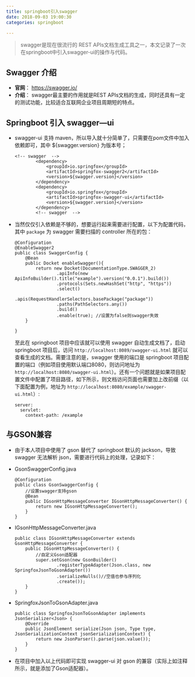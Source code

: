 ```yaml
---
title: springboot引入swagger
date: 2018-09-03 19:00:30
categories: springboot

---
```


> swagger是现在很流行的 REST APIs文档生成工具之一，本文记录了一次在springboot中引入swagger-ui的操作与代码。

<!-- more -->

## Swagger 介绍

- **官网**： https://swagger.io/
- **介绍**： swagger最主要的作用就是REST APIs文档的生成，同时还具有一定的测试功能，比较适合互联网企业项目周期短的特点。

## Springboot 引入 swagger—ui

- swagger-ui 支持 maven，所以导入就十分简单了，只需要在pom文件中加入依赖即可，其中 ${swagger.version} 为版本号；

  ```
  <!-- swagger  -->
          <dependency>
              <groupId>io.springfox</groupId>
              <artifactId>springfox-swagger2</artifactId>
              <version>${swagger.version}</version>
          </dependency>
          <dependency>
              <groupId>io.springfox</groupId>
              <artifactId>springfox-swagger-ui</artifactId>
              <version>${swagger.version}</version>
          </dependency>
          <!-- swagger  -->
  ```

- 当然仅仅引入依赖是不够的，想要运行起来需要进行配置，以下为配置代码，其中 `package` 为 swagger 需要扫描的 controller 所在的包：

  ```
  @Configuration
  @EnableSwagger2
  public class SwaggerConfig {
      @Bean
      public Docket enableSwagger(){
          return new Docket(DocumentationType.SWAGGER_2)
                  .apiInfo(new ApiInfoBuilder().title("example").version("0.0.1").build())
                  .protocols(Sets.newHashSet("http", "https"))
                  .select()
                  .apis(RequestHandlerSelectors.basePackage("package"))
                  .paths(PathSelectors.any())
                  .build()
                  .enable(true); //设置为false则swagger失效
      }
  
  }
  ```

  至此在 springboot 项目中应该就可以使用 swagger 自动生成文档了，启动 springboot 项目后，访问 `http://localhost:8089/swagger-ui.html` 就可以查看生成的文档。需要注意的是，swagger 使用的端口是 springboot 项目配置的端口（例如项目使用默认端口8080，则访问地址为 `http://localhost:8080/swagger-ui.html`）。还有一个问题就是如果项目配置文件中配置了项目路径，如下所示，则文档访问页面也需要加上改前缀（以下面配置为例，地址为 `http://localhost:8080/example/swagger-ui.html`）:

  ```
  server:
    servlet:
      context-path: /example
  ```

## 与GSON兼容

* 由于本人项目中使用了 gson 替代了 springboot 默认的 jackson，导致 swagger 无法解析 json，需要进行代码上的处理，记录如下：

* GsonSwaggerConfig.java

  ```
  @Configuration
  public class GsonSwaggerConfig {
      //设置swagger支持gson
      @Bean
      public IGsonHttpMessageConverter IGsonHttpMessageConverter() {
          return new IGsonHttpMessageConverter();
      }
  }
  ```

* IGsonHttpMessageConverter.java

  ```
  public class IGsonHttpMessageConverter extends GsonHttpMessageConverter {
      public IGsonHttpMessageConverter() {
          //自定义Gson适配器
          super.setGson(new GsonBuilder()
                  .registerTypeAdapter(Json.class, new SpringfoxJsonToGsonAdapter())
                  .serializeNulls()//空值也参与序列化
                  .create());
      }
  }
  ```

- SpringfoxJsonToGsonAdapter.java

  ```
  public class SpringfoxJsonToGsonAdapter implements JsonSerializer<Json> {
      @Override
      public JsonElement serialize(Json json, Type type, JsonSerializationContext jsonSerializationContext) {
          return new JsonParser().parse(json.value());
      }
  }
  ```

- 在项目中加入以上代码即可实现 swagger-ui 对 gson 的兼容（实际上如注释所示，就是添加了Gson适配器）。